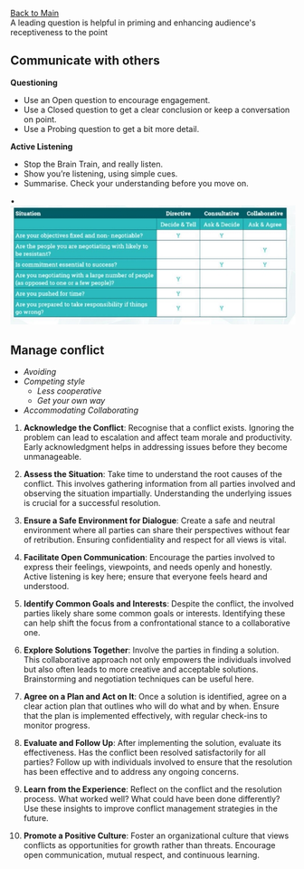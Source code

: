 [Back to Main](../../README.md#)  
A leading question is helpful in priming and enhancing audience's receptiveness to the point    
    
    
## Communicate with others    
    
    
**Questioning**    
    
- Use an Open question to encourage engagement.    
- Use a Closed question to get a clear conclusion or keep a conversation on point.    
- Use a Probing question to get a bit more detail.    
    
**Active Listening**    
    
- Stop the Brain Train, and really listen.    
- Show you’re listening, using simple cues.    
- Summarise. Check your understanding before you move on.    
    
•![](../image/Aspose.Words.5364a901-92ab-4f1a-a312-4393b804b23f.007.jpeg)    
    
## Manage conflict    
    
- *Avoiding*    
- *Competing style*    
	- *Less cooperative*    
	- *Get your own way*     
- *Accommodating Collaborating*    
    
1. **Acknowledge the Conflict**: Recognise that a conflict exists. Ignoring the problem can lead to escalation and affect team morale and productivity. Early acknowledgment helps in addressing issues before they become unmanageable.    
        
2. **Assess the Situation**: Take time to understand the root causes of the conflict. This involves gathering information from all parties involved and observing the situation impartially. Understanding the underlying issues is crucial for a successful resolution.    
        
3. **Ensure a Safe Environment for Dialogue**: Create a safe and neutral environment where all parties can share their perspectives without fear of retribution. Ensuring confidentiality and respect for all views is vital.    
        
4. **Facilitate Open Communication**: Encourage the parties involved to express their feelings, viewpoints, and needs openly and honestly. Active listening is key here; ensure that everyone feels heard and understood.    
        
5. **Identify Common Goals and Interests**: Despite the conflict, the involved parties likely share some common goals or interests. Identifying these can help shift the focus from a confrontational stance to a collaborative one.    
        
6. **Explore Solutions Together**: Involve the parties in finding a solution. This collaborative approach not only empowers the individuals involved but also often leads to more creative and acceptable solutions. Brainstorming and negotiation techniques can be useful here.    
        
7. **Agree on a Plan and Act on It**: Once a solution is identified, agree on a clear action plan that outlines who will do what and by when. Ensure that the plan is implemented effectively, with regular check-ins to monitor progress.    
        
8. **Evaluate and Follow Up**: After implementing the solution, evaluate its effectiveness. Has the conflict been resolved satisfactorily for all parties? Follow up with individuals involved to ensure that the resolution has been effective and to address any ongoing concerns.    
        
9. **Learn from the Experience**: Reflect on the conflict and the resolution process. What worked well? What could have been done differently? Use these insights to improve conflict management strategies in the future.    
        
10. **Promote a Positive Culture**: Foster an organizational culture that views conflicts as opportunities for growth rather than threats. Encourage open communication, mutual respect, and continuous learning.